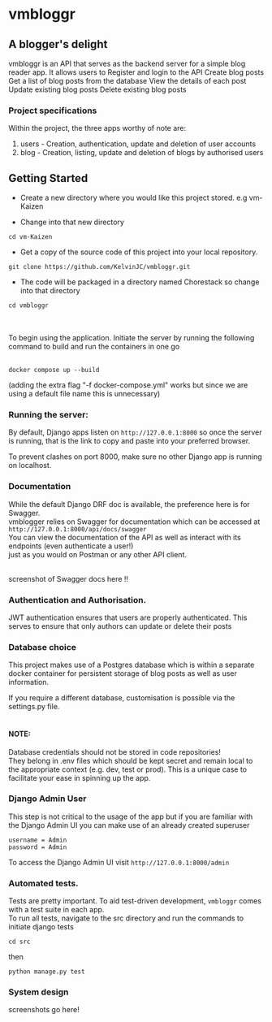 # vmbloggr

## A blogger's delight


vmbloggr is an API that serves as the backend server for a simple blog reader app. It allows users to 
Register and login to the API
Create blog posts
Get a list of blog posts from the database
View the details of each post
Update existing blog posts
Delete existing blog posts


### Project specifications
Within the project, the three apps worthy of note are:
1. users - Creation, authentication, update and deletion of user accounts 
2. blog - Creation, listing, update and deletion of blogs by authorised users  



## Getting Started
* Create a new directory where you would like this project stored. e.g vm-Kaizen

* Change into that new directory

```
cd vm-Kaizen
```

* Get a copy of the source code of this project into your local repository.

```
git clone https://github.com/KelvinJC/vmbloggr.git
```

* The code will be packaged in a directory named Chorestack so change into that directory

```
cd vmbloggr
```

<br><br>
To begin using the application. Initiate the server by running the following command to build and run the containers in one go
<br><br>
```
docker compose up --build 
```
(adding the extra flag "-f docker-compose.yml" works but since we are using a default file name this is unnecessary)


### Running the server:
By default, Django apps listen on ```http://127.0.0.1:8000``` so once the server is running, 
that is the link to copy and paste into your preferred browser.<br>

To prevent clashes on port 8000, make sure no other Django app is running on localhost.


### Documentation
While the default Django DRF doc is available, the preference here is for Swagger. <br>
vmblogger relies on Swagger for documentation which can be accessed at ```http://127.0.0.1:8000/api/docs/swagger``` <br>
You can view the documentation of the API as well as interact with its endpoints (even authenticate a user!) <br>
just as you would on Postman or any other API client.

<br>
screenshot of Swagger docs here !!


### Authentication and Authorisation.

JWT authentication ensures that users are properly authenticated. 
This serves to ensure that only authors can update or delete their posts

### Database choice
This project makes use of a Postgres database which is within a separate docker container 
for persistent storage of blog posts as well as user information. 

If you require a different database, customisation is possible via the settings.py file. <br><br>

#### NOTE: 
Database credentials should not be stored in code repositories! <br>
They belong in .env files which should be kept secret and remain local to the appropriate context (e.g. dev, test or prod). 
This is a unique case to facilitate your ease in spinning up the app.

### Django Admin User
This step is not critical to the usage of the app but if you are familiar with the Django Admin UI you can make use of an already created superuser 

```
username = Admin
password = Admin
```

To access the Django Admin UI visit ```http://127.0.0.1:8000/admin```

### Automated tests. 
Tests are pretty important. To aid test-driven development, ```vmbloggr``` comes with a test suite in each app. <br>
To run all tests, navigate to the src directory and run the commands to initiate django tests<br>

```
cd src
```
then 

```
python manage.py test
```

### System design

screenshots go here!